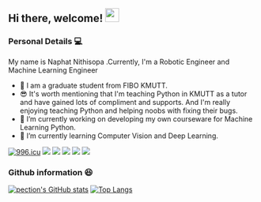 ## Hi there, welcome! <img src="https://media.giphy.com/media/hvRJCLFzcasrR4ia7z/giphy.gif" width="28">

### Personal Details 💻
My name is Naphat Nithisopa .Currently, I'm a Robotic Engineer and Machine Learning Engineer
- 🏫 I am a graduate student from FIBO KMUTT.
- 😎 It's worth mentioning that I'm teaching Python in KMUTT as a tutor and have gained lots of compliment and supports. And I'm really enjoying teaching Python and helping noobs with fixing their bugs.
- 🔭 I’m currently working on developing my own courseware for Machine Learning Python.
- 🌱 I’m currently learning Computer Vision and Deep Learning.

[![996.icu](https://img.shields.io/badge/link-996.icu-red.svg)](https://dev.to/pection)
[![](https://img.shields.io/badge/iPhone-XS-111111?style=flat-square&logo=apple&logoColor=233333)](https://www.apple.com/)
[![](https://img.shields.io/badge/-Java-red?style=flat-square&logo=java&logoColor=black)](https://www.oracle.com/Python/)
[![](https://img.shields.io/badge/-Python-green?style=flat-square&logo=python&logoColor=black)](https://www.python.org/)
[![](https://img.shields.io/badge/IDE-IntelliJ%20IDEA-black?style=flat-square&logo=IntelliJ%20IDEA&logoColor=549DF0)](https://www.jetbrains.com/idea/)
[![](https://img.shields.io/badge/IDE-Pycharm-black?style=flat-square&logo=Pycharm&logoColor=07ED07)](https://www.jetbrains.com/pycharm/)


### Github information 😆

[![pection's GitHub stats](https://github-readme-stats.vercel.app/api?username=pection&count_private=true&theme=noctis_minimus&show_icons=true)](https://github.com/pection/github-readme-stats)
[![Top Langs](https://github-readme-stats.vercel.app/api/top-langs/?username=pection&hide=vim,html&theme=noctis_minimus&)](https://github.com/anuraghazra/github-readme-stats)


<!--

Here are some ideas to get you started:

- 👯 I’m looking to collaborate on ...
- 🤔 I’m looking for help with ...
- 💬 Ask me about ...
- 📫 How to reach me: ...
- 😄 Pronouns: ...
- ⚡ Fun fact: ...
-->
